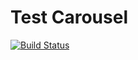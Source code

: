 # Test Carousel

[![Build Status](https://app.travis-ci.com/GoldenaArcher/test-carousel.svg?branch=master)](https://app.travis-ci.com/GoldenaArcher/test-carousel)
